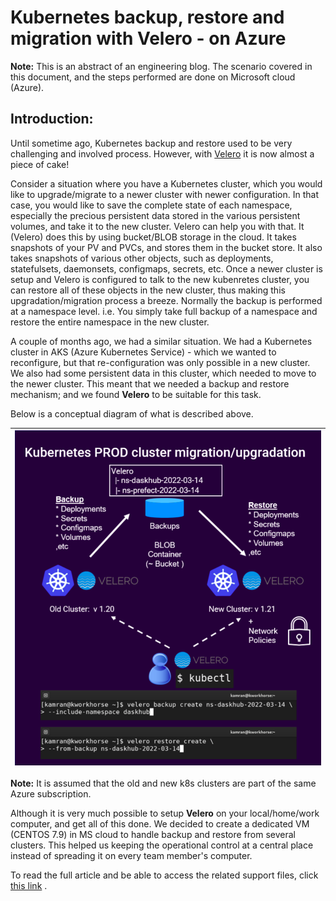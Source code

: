 # Kubernetes backup, restore and migration with Velero - on Azure

**Note:** This is an abstract of an engineering blog. The scenario covered in this document, and the steps performed are done on Microsoft cloud (Azure).

## Introduction:

Until sometime ago, Kubernetes backup and restore used to be very challenging and involved process. However, with [Velero](https://velero.io) it is now almost a piece of cake!

Consider a situation where you have a Kubernetes cluster, which you would like to upgrade/migrate to a newer cluster with newer configuration. In that case, you would like to save the complete state of each namespace, especially the precious persistent data stored in the various persistent volumes, and take it to the new cluster. Velero can help you with that. It (Velero) does this by using bucket/BLOB storage in the cloud. It takes snapshots of your PV and PVCs, and stores them in the bucket store. It also takes snapshots of various other objects, such as deployments, statefulsets, daemonsets, configmaps, secrets, etc. Once a newer cluster is setup and Velero is configured to talk to the new kubenretes cluster, you can restore all of these objects in the new cluster, thus making this upgradation/migration process a breeze. Normally the backup is performed at a namespace level. i.e. You simply take full backup of a namespace and restore the entire namespace in the new cluster.

A couple of months ago, we had a similar situation. We had a Kubernetes cluster in AKS (Azure Kubernetes Service) - which we wanted to reconfigure, but that re-configuration was only possible in a new cluster. We also had some persistent data in this cluster, which needed to move to the newer cluster. This meant that we needed a backup and restore mechanism; and we found **Velero** to be suitable for this task. 

Below is a conceptual diagram of what is described above.


| ![images/velero-backup.png](images/velero-backup.png) |
|-------------------------------------------------------|


**Note:** It is assumed that the old and new k8s clusters are part of the same Azure subscription.

Although it is very much possible to setup **Velero** on your local/home/work computer, and get all of this done. We decided to create a dedicated VM (CENTOS 7.9) in MS cloud to handle backup and restore from several clusters. This helped us keeping the operational control at a central place instead of spreading it on every team member's computer. 


To read the full article and be able to access the related support files, click [this link](https://github.com/C4IROcean/velero-backup-for-kubernetes/blob/master/README.md) .

